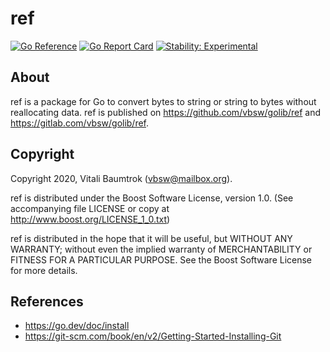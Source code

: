 # ref

[![Go Reference](https://pkg.go.dev/badge/github.com/vbsw/golib/ref.svg)](https://pkg.go.dev/github.com/vbsw/golib/ref) [![Go Report Card](https://goreportcard.com/badge/github.com/vbsw/golib/ref)](https://goreportcard.com/report/github.com/vbsw/golib/ref) [![Stability: Experimental](https://masterminds.github.io/stability/experimental.svg)](https://masterminds.github.io/stability/experimental.html)

## About
ref is a package for Go to convert bytes to string or string to bytes without reallocating data. ref is published on <https://github.com/vbsw/golib/ref> and <https://gitlab.com/vbsw/golib/ref>.

## Copyright
Copyright 2020, Vitali Baumtrok (vbsw@mailbox.org).

ref is distributed under the Boost Software License, version 1.0. (See accompanying file LICENSE or copy at http://www.boost.org/LICENSE_1_0.txt)

ref is distributed in the hope that it will be useful, but WITHOUT ANY WARRANTY; without even the implied warranty of MERCHANTABILITY or FITNESS FOR A PARTICULAR PURPOSE. See the Boost Software License for more details.

## References
- https://go.dev/doc/install
- https://git-scm.com/book/en/v2/Getting-Started-Installing-Git
